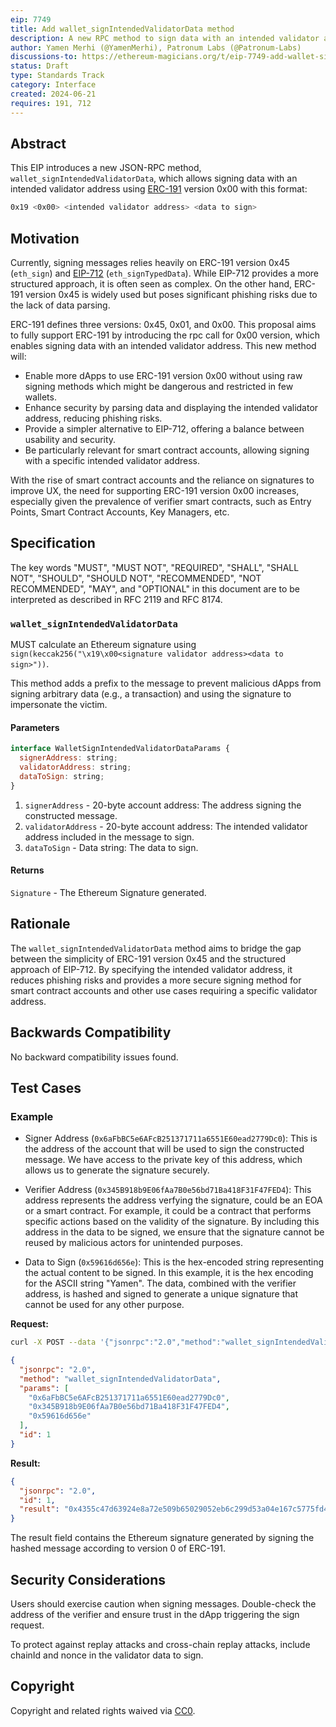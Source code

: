 ```yaml
---
eip: 7749
title: Add wallet_signIntendedValidatorData method
description: A new RPC method to sign data with an intended validator address according to ERC-191 version 0x00.
author: Yamen Merhi (@YamenMerhi), Patronum Labs (@Patronum-Labs)
discussions-to: https://ethereum-magicians.org/t/eip-7749-add-wallet-signintendedvalidatordata-method/20693
status: Draft
type: Standards Track
category: Interface
created: 2024-06-21
requires: 191, 712
---
```


## Abstract

This EIP introduces a new JSON-RPC method, `wallet_signIntendedValidatorData`, which allows signing data with an intended validator address using [ERC-191](./eip-191.md) version 0x00 with this format:

```bash
0x19 <0x00> <intended validator address> <data to sign>
```

## Motivation

Currently, signing messages relies heavily on ERC-191 version 0x45 (`eth_sign`) and [EIP-712](./eip-712.md) (`eth_signTypedData`). While EIP-712 provides a more structured approach, it is often seen as complex. On the other hand, ERC-191 version 0x45 is widely used but poses significant phishing risks due to the lack of data parsing.

ERC-191 defines three versions: 0x45, 0x01, and 0x00. This proposal aims to fully support ERC-191 by introducing the rpc call for 0x00 version, which enables signing data with an intended validator address. This new method will:

- Enable more dApps to use ERC-191 version 0x00 without using raw signing methods which might be dangerous and restricted in few wallets.
- Enhance security by parsing data and displaying the intended validator address, reducing phishing risks.
- Provide a simpler alternative to EIP-712, offering a balance between usability and security.
- Be particularly relevant for smart contract accounts, allowing signing with a specific intended validator address.

With the rise of smart contract accounts and the reliance on signatures to improve UX, the need for supporting ERC-191 version 0x00 increases, especially given the prevalence of verifier smart contracts, such as Entry Points, Smart Contract Accounts, Key Managers, etc.

## Specification

The key words "MUST", "MUST NOT", "REQUIRED", "SHALL", "SHALL NOT", "SHOULD", "SHOULD NOT", "RECOMMENDED", "NOT RECOMMENDED", "MAY", and "OPTIONAL" in this document are to be interpreted as described in RFC 2119 and RFC 8174.

### `wallet_signIntendedValidatorData`

MUST calculate an Ethereum signature using `sign(keccak256("\x19\x00<signature validator address><data to sign>"))`.

This method adds a prefix to the message to prevent malicious dApps from signing arbitrary data (e.g., a transaction) and using the signature to impersonate the victim.

#### Parameters

```js
interface WalletSignIntendedValidatorDataParams {
  signerAddress: string;        
  validatorAddress: string;     
  dataToSign: string;           
}
```


1. `signerAddress` - 20-byte account address: The address signing the constructed message.
2. `validatorAddress` - 20-byte account address: The intended validator address included in the message to sign.
3. `dataToSign` - Data string: The data to sign.

#### Returns

`Signature` - The Ethereum Signature generated.

## Rationale

The `wallet_signIntendedValidatorData` method aims to bridge the gap between the simplicity of ERC-191 version 0x45 and the structured approach of EIP-712. By specifying the intended validator address, it reduces phishing risks and provides a more secure signing method for smart contract accounts and other use cases requiring a specific validator address.

## Backwards Compatibility

No backward compatibility issues found.

## Test Cases

### Example

- Signer Address (`0x6aFbBC5e6AFcB251371711a6551E60ead2779Dc0`): This is the address of the account that will be used to sign the constructed message. We have access to the private key of this address, which allows us to generate the signature securely.

- Verifier Address (`0x345B918b9E06fAa7B0e56bd71Ba418F31F47FED4`): This address represents the address verfying the signature, could be an EOA or a smart contract. For example, it could be a contract that performs specific actions based on the validity of the signature. By including this address in the data to be signed, we ensure that the signature cannot be reused by malicious actors for unintended purposes.

- Data to Sign (`0x59616d656e`): This is the hex-encoded string representing the actual content to be signed. In this example, it is the hex encoding for the ASCII string "Yamen". The data, combined with the verifier address, is hashed and signed to generate a unique signature that cannot be used for any other purpose.

**Request:**

```bash
curl -X POST --data '{"jsonrpc":"2.0","method":"wallet_signIntendedValidatorData","params":["0x6aFbBC5e6AFcB251371711a6551E60ead2779Dc0", "0x345B918b9E06fAa7B0e56bd71Ba418F31F47FED4", "0x59616d656e"], "id":1}'
```

```json
{
  "jsonrpc": "2.0",
  "method": "wallet_signIntendedValidatorData",
  "params": [
    "0x6aFbBC5e6AFcB251371711a6551E60ead2779Dc0",
    "0x345B918b9E06fAa7B0e56bd71Ba418F31F47FED4",
    "0x59616d656e"
  ],
  "id": 1
}
```

**Result:**

```json
{
  "jsonrpc": "2.0",
  "id": 1,
  "result": "0x4355c47d63924e8a72e509b65029052eb6c299d53a04e167c5775fd466751c9d07299936d304c153f6443dfa05f40ff007d72911b6f72307f996231605b915621c"
}
```

The result field contains the Ethereum signature generated by signing the hashed message according to version 0 of ERC-191.

## Security Considerations

Users should exercise caution when signing messages. Double-check the address of the verifier and ensure trust in the dApp triggering the sign request.

To protect against replay attacks and cross-chain replay attacks, include chainId and nonce in the validator data to sign.

## Copyright

Copyright and related rights waived via [CC0](../LICENSE.md).
